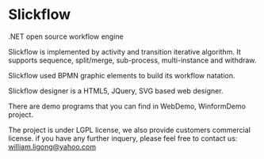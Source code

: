 Slickflow
=========

.NET open source workflow engine

Slickflow is implemented by activity and transition iterative algorithm. 
It supports sequence, split/merge, sub-process, multi-instance and withdraw.

Slickflow used BPMN graphic elements to build its workflow natation.

Slickflow designer is a HTML5, JQuery, SVG based web designer.

There are demo programs that you can find in WebDemo, WinformDemo project.

The project is under LGPL license, we also provide customers commercial license. if you have any further inquery, please feel free to contact us:
william.ligong@yahoo.com
